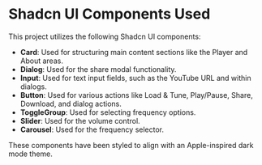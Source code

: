 # Shadcn UI Components Used

This project utilizes the following Shadcn UI components:

- **Card**: Used for structuring main content sections like the Player and About areas.
- **Dialog**: Used for the share modal functionality.
- **Input**: Used for text input fields, such as the YouTube URL and within dialogs.
- **Button**: Used for various actions like Load & Tune, Play/Pause, Share, Download, and dialog actions.
- **ToggleGroup**: Used for selecting frequency options.
- **Slider**: Used for the volume control.
- **Carousel**: Used for the frequency selector.

These components have been styled to align with an Apple-inspired dark mode theme. 